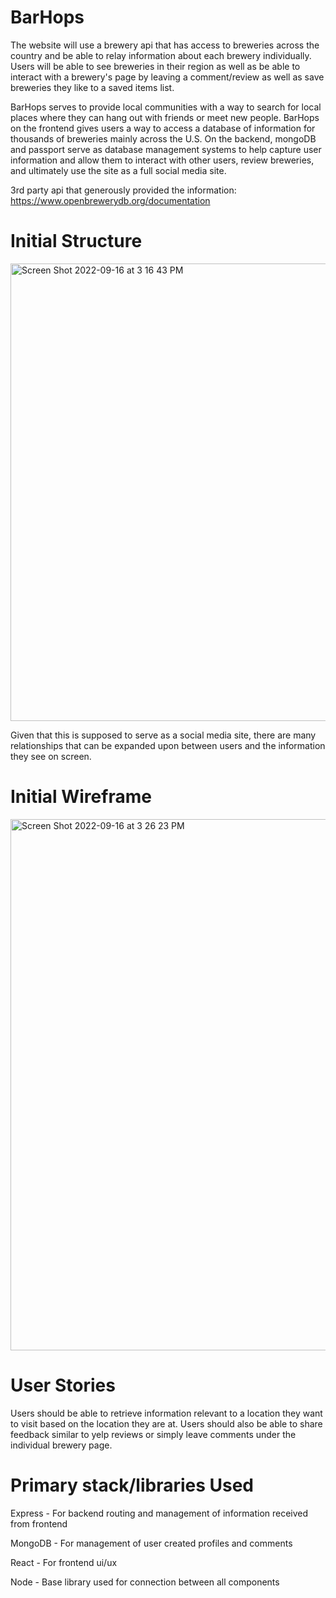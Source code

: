 # BarHops

The website will use a brewery api that has access to breweries across the country and be able to relay information about each brewery individually. Users will be able to see breweries in their region as well as be able to interact with a brewery's page by leaving a comment/review as well as save breweries they like to a saved items list.

BarHops serves to provide local communities with a way to search for local places where they can hang out with friends or meet new people. BarHops on the frontend gives users a way to access a database of information for thousands of breweries mainly across the U.S. On the backend, mongoDB and passport serve as database management systems to help capture user information and allow them to interact with other users, review breweries, and ultimately use the site as a full social media site.

3rd party api that generously provided the information:
https://www.openbrewerydb.org/documentation

# Initial Structure
<img width="732" alt="Screen Shot 2022-09-16 at 3 16 43 PM" src="https://user-images.githubusercontent.com/104710154/191978747-38c56192-c1e0-40e8-ba13-2a274bdfdd92.png">

Given that this is supposed to serve as a social media site, there are many relationships that can be expanded upon between users and the information they see on screen.

# Initial Wireframe
<img width="850" alt="Screen Shot 2022-09-16 at 3 26 23 PM" src="https://user-images.githubusercontent.com/104710154/191978987-b493710b-d3a3-4206-8c86-be0cc2bf0e33.png">

# User Stories
Users should be able to retrieve information relevant to a location they want to visit based on the location they are at. Users should also be able to share feedback similar to yelp reviews or simply leave comments under the individual brewery page.

# Primary stack/libraries Used
Express - For backend routing and management of information received from frontend

MongoDB - For management of user created profiles and comments

React - For frontend ui/ux 

Node - Base library used for connection between all components

